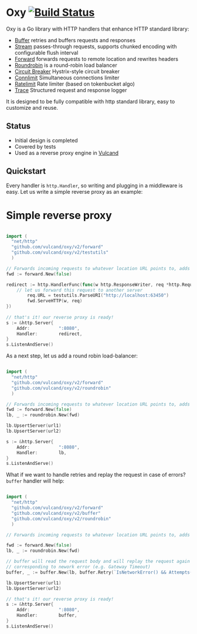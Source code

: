 Oxy [![Build Status](https://travis-ci.org/vulcand/oxy.svg?branch=master)](https://travis-ci.org/vulcand/oxy)
=====

Oxy is a Go library with HTTP handlers that enhance HTTP standard library:

* [Buffer](https://pkg.go.dev/github.com/vulcand/oxy/buffer) retries and buffers requests and responses 
* [Stream](https://pkg.go.dev/github.com/vulcand/oxy/stream) passes-through requests, supports chunked encoding with configurable flush interval 
* [Forward](https://pkg.go.dev/github.com/vulcand/oxy/forward) forwards requests to remote location and rewrites headers 
* [Roundrobin](https://pkg.go.dev/github.com/vulcand/oxy/roundrobin) is a round-robin load balancer 
* [Circuit Breaker](https://pkg.go.dev/github.com/vulcand/oxy/cbreaker) Hystrix-style circuit breaker
* [Connlimit](https://pkg.go.dev/github.com/vulcand/oxy/connlimit) Simultaneous connections limiter
* [Ratelimit](https://pkg.go.dev/github.com/vulcand/oxy/ratelimit) Rate limiter (based on tokenbucket algo)
* [Trace](https://pkg.go.dev/github.com/vulcand/oxy/trace) Structured request and response logger

It is designed to be fully compatible with http standard library, easy to customize and reuse.

Status
------

* Initial design is completed
* Covered by tests
* Used as a reverse proxy engine in [Vulcand](https://github.com/vulcand/vulcand)

Quickstart
-----------

Every handler is ``http.Handler``, so writing and plugging in a middleware is easy. Let us write a simple reverse proxy as an example:

Simple reverse proxy
====================

```go

import (
  "net/http"
  "github.com/vulcand/oxy/v2/forward"
  "github.com/vulcand/oxy/v2/testutils"
  )

// Forwards incoming requests to whatever location URL points to, adds proper forwarding headers
fwd := forward.New(false)

redirect := http.HandlerFunc(func(w http.ResponseWriter, req *http.Request) {
    // let us forward this request to another server
		req.URL = testutils.ParseURI("http://localhost:63450")
		fwd.ServeHTTP(w, req)
})
	
// that's it! our reverse proxy is ready!
s := &http.Server{
	Addr:           ":8080",
	Handler:        redirect,
}
s.ListenAndServe()
```

As a next step, let us add a round robin load-balancer:


```go

import (
  "net/http"
  "github.com/vulcand/oxy/v2/forward"
  "github.com/vulcand/oxy/v2/roundrobin"
  )

// Forwards incoming requests to whatever location URL points to, adds proper forwarding headers
fwd := forward.New(false)
lb, _ := roundrobin.New(fwd)

lb.UpsertServer(url1)
lb.UpsertServer(url2)

s := &http.Server{
	Addr:           ":8080",
	Handler:        lb,
}
s.ListenAndServe()
```

What if we want to handle retries and replay the request in case of errors? `buffer` handler will help:


```go

import (
  "net/http"
  "github.com/vulcand/oxy/v2/forward"
  "github.com/vulcand/oxy/v2/buffer"
  "github.com/vulcand/oxy/v2/roundrobin"
  )

// Forwards incoming requests to whatever location URL points to, adds proper forwarding headers

fwd := forward.New(false)
lb, _ := roundrobin.New(fwd)

// buffer will read the request body and will replay the request again in case if forward returned status
// corresponding to nework error (e.g. Gateway Timeout)
buffer, _ := buffer.New(lb, buffer.Retry(`IsNetworkError() && Attempts() < 2`))

lb.UpsertServer(url1)
lb.UpsertServer(url2)

// that's it! our reverse proxy is ready!
s := &http.Server{
	Addr:           ":8080",
	Handler:        buffer,
}
s.ListenAndServe()
```
